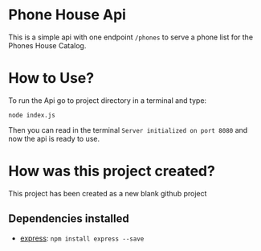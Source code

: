 # Phone House Api
This is a simple api with one endpoint `/phones` to serve a phone list for the Phones House Catalog.


# How to Use?
To run the Api go to project directory in a terminal and type:

`node index.js`

Then you can read in the terminal `Server initialized on port 8080` and now the api is ready to use.

# How was this project created?
This project has been created as a new blank github project

## Dependencies installed
-  [express](https://expressjs.com/): `npm install express --save`
